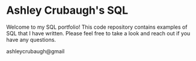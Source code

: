 # Ashley Crubaugh's SQL

Welcome to my SQL portfolio! This code repository contains examples of SQL that I have written. Please feel free to take a look and reach out if you have any questions.

ashleycrubaugh@gmail
